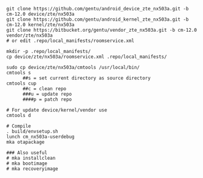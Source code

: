     git clone https://github.com/gentu/android_device_zte_nx503a.git -b cm-12.0 device/zte/nx503a
    git clone https://github.com/gentu/android_kernel_zte_nx503a.git -b cm-12.0 kernel/zte/nx503a
    git clone https://bitbucket.org/gentu/vendor_zte_nx503a.git -b cm-12.0 vendor/zte/nx503a
    # or edit .repo/local_manifests/roomservice.xml

    mkdir -p .repo/local_manifests/
    cp device/zte/nx503a/roomservice.xml .repo/local_manifests/

    sudo cp device/zte/nx503a/cmtools /usr/local/bin/
    cmtools s
          ##s = set current directory as source directory
    cmtools cup
          ##c = clean repo
          ###u = update repo
          ####p = patch repo

    # For update device/kernel/vendor use
    cmtools d

    # Compile
    . build/envsetup.sh
    lunch cm_nx503a-userdebug
    mka otapackage

    ### Also useful
    # mka installclean
    # mka bootimage
    # mka recoveryimage


